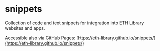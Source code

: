 # snippets
Collection of code and text snippets for integration into ETH Library websites and apps.

Accessible also via GitHub Pages: [https://eth-library.github.io/snippets/](https://eth-library.github.io/snippets/)

